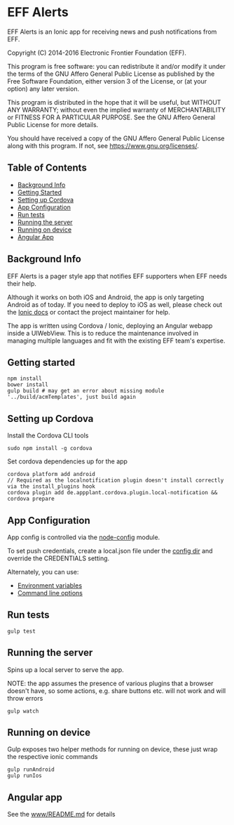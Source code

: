 EFF Alerts
============

EFF Alerts is an Ionic app for receiving news and push notifications from EFF.

Copyright (C) 2014-2016 Electronic Frontier Foundation (EFF).

This program is free software: you can redistribute it and/or modify it under the terms of the GNU Affero General Public License as published by the Free Software Foundation, either version 3 of the License, or (at your option) any later version.

This program is distributed in the hope that it will be useful, but WITHOUT ANY WARRANTY; without even the implied warranty of MERCHANTABILITY or FITNESS FOR A PARTICULAR PURPOSE.  See the GNU Affero General Public License for more details.

You should have received a copy of the GNU Affero General Public License along with this program.  If not, see <https://www.gnu.org/licenses/>.

## Table of Contents

* [Background Info](#background-info)
* [Getting Started](#getting-started)
* [Setting up Cordova](#setting-up-cordova)
* [App Configuration](#app-configuration)
* [Run tests](#run-tests)
* [Running the server](#running-the-server)
* [Running on device](#running-on-device)
* [Angular App](#angular-app)

## Background Info

EFF Alerts is a pager style app that notifies EFF supporters when EFF needs their help.

Although it works on both iOS and Android, the app is only targeting Android as of today. If you need to deploy to iOS as well, please check out the [Ionic docs](http://ionicframework.com/docs/) or contact the project maintainer for help.

The app is written using Cordova / Ionic, deploying an Angular webapp inside a UIWebView. This is to reduce the maintenance involved in managing multiple languages and fit with the existing EFF team's expertise.

## Getting started

```
npm install
bower install
gulp build # may get an error about missing module '../build/acmTemplates', just build again
```

## Setting up Cordova

Install the Cordova CLI tools

```
sudo npm install -g cordova
```

Set cordova dependencies up for the app

```
cordova platform add android
// Required as the localnotification plugin doesn't install correctly via the install_plugins hook
cordova plugin add de.appplant.cordova.plugin.local-notification && cordova prepare
```

## App Configuration

App config is controlled via the [node-config](https://github.com/lorenwest/node-config) module.

To set push credentials, create a local.json file under the [config dir](https://github.com/EFForg/actioncenter-mobile/tree/master/config) and override the CREDENTIALS setting.

Alternately, you can use:
* [Environment variables](https://github.com/lorenwest/node-config/wiki/Environment-Variables)
* [Command line options](https://github.com/lorenwest/node-config/wiki/Command-Line-Overrides)

## Run tests

```
gulp test
```

## Running the server

Spins up a local server to serve the app.

NOTE: the app assumes the presence of various plugins that a browser doesn't have, so some actions, e.g. share buttons etc. will not work and will throw errors

```
gulp watch
```

## Running on device

Gulp exposes two helper methods for running on device, these just wrap the respective ionic commands

```
gulp runAndroid
gulp runIos
```

## Angular app

See the [www/README.md](/www/README.md) for details
